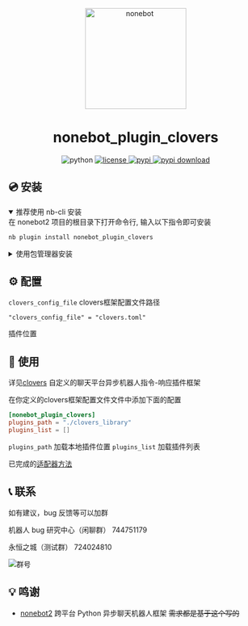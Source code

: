 <p align="center">
  <a href="https://v2.nonebot.dev/"><img src="https://v2.nonebot.dev/logo.png" width="200" height="200" alt="nonebot"></a>
</p>
<div align="center">

# nonebot_plugin_clovers

<img src="https://img.shields.io/badge/python-3.12+-blue.svg" alt="python">
<a href="./LICENSE">
  <img src="https://img.shields.io/github/license/KarisAya/nonebot_plugin_clovers.svg" alt="license">
</a>
<a href="https://pypi.python.org/pypi/nonebot_plugin_clovers">
  <img src="https://img.shields.io/pypi/v/nonebot_plugin_clovers.svg" alt="pypi">
</a>
<a href="https://pypi.python.org/pypi/nonebot_plugin_clovers">
  <img src="https://img.shields.io/pypi/dm/nonebot_plugin_clovers" alt="pypi download">
</a>
</div>

## 💿 安装


<details open>
<summary>推荐使用 nb-cli 安装</summary>
在 nonebot2 项目的根目录下打开命令行, 输入以下指令即可安装

```bash
nb plugin install nonebot_plugin_clovers
```

</details>

<details>
  <summary>使用包管理器安装</summary>
<details>
<summary>pip</summary>

```bash
pip install nonebot_plugin_clovers
```
</details>

<details>
<summary>poetry</summary>
```bash
poetry add nonebot_plugin_clovers
```
</details>

打开 nonebot2 项目根目录下的 `pyproject.toml` 文件, 在 `[tool.nonebot]` 部分的 `plugins` 项里追加写入

```toml
[tool.nonebot]
plugins = [
    # ...
    "nonebot_plugin_clovers"
]
```

</details>

## ⚙️ 配置

`clovers_config_file` clovers框架配置文件路径

```properties
"clovers_config_file" = "clovers.toml"
```

插件位置

## 🎉 使用

详见[clovers](https://github.com/KarisAya/clovers) 自定义的聊天平台异步机器人指令-响应插件框架

在你定义的clovers框架配置文件文件中添加下面的配置

```toml
[nonebot_plugin_clovers]
plugins_path = "./clovers_library"
plugins_list = []
```
`plugins_path` 加载本地插件位置
`plugins_list` 加载插件列表

已完成的[适配器方法](https://github.com/KarisAya/nonebot_plugin_clovers/tree/master/nonebot_plugin_clovers/adapters)
    
## 📞 联系

如有建议，bug 反馈等可以加群

机器人 bug 研究中心（闲聊群） 744751179

永恒之城（测试群） 724024810

![群号](https://github.com/KarisAya/clovers/blob/master/%E9%99%84%E4%BB%B6/qrcode_1676538742221.jpg)

## 💡 鸣谢

- [nonebot2](https://github.com/nonebot/nonebot2) 跨平台 Python 异步聊天机器人框架 ~~需求都是基于这个写的~~
